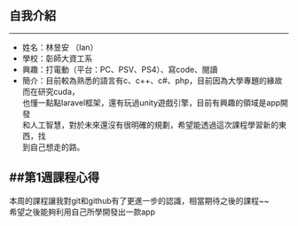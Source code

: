 ## 自我介紹
---
* 姓名：林昱安 （Ian）
* 學校：彰師大資工系
* 興趣：打電動（平台：PC、PSV、PS4）、寫code、閱讀
* 簡介：目前較為熟悉的語言有c、c++、c#、php，目前因為大學專題的緣故而在研究cuda， <br>
       也懂一點點laravel框架，還有玩過unity遊戲引擎，目前有興趣的領域是app開發  <br>
       和人工智慧，對於未來還沒有很明確的規劃，希望能透過這次課程學習新的東西，找  <br>
       到自己想走的路。

##第1週課程心得
---

本周的課程讓我對git和github有了更進一步的認識，相當期待之後的課程~~ <br>
希望之後能夠利用自己所學開發出一款app

